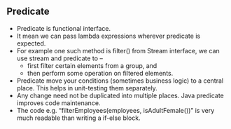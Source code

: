 ## Predicate 
- Predicate is functional interface. 
- It mean we can pass lambda expressions wherever predicate is expected. 
- For example one such method is filter() from Stream interface,  we can use stream and predicate to –
    - first filter certain elements from a group, and
    - then perform some operation on filtered elements.
- Predicate move your conditions (sometimes business logic) to a central place. This helps in unit-testing them separately.
- Any change need not be duplicated into multiple places. Java predicate improves code maintenance.
- The code e.g. “filterEmployees(employees, isAdultFemale())” is very much readable than writing a if-else block.    